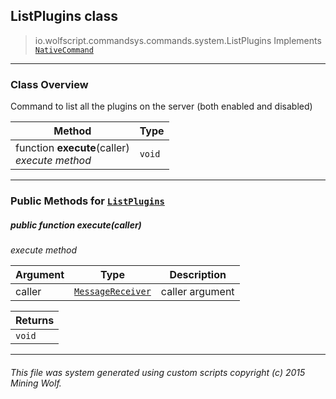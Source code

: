 ## ListPlugins __class__

>io.wolfscript.commandsys.commands.system.ListPlugins
>Implements [`NativeCommand`](../../NativeCommand.md)

---

### Class Overview

Command to list all the plugins on the server (both enabled and disabled)

Method | Type   
--- | :--- 
 function __execute__(caller) <br> _execute method_ | `void`



---


### Public Methods for [`ListPlugins`](ListPlugins.md)

##### <a id='execute'></a>public  function __execute__(caller)

_execute method_

Argument | Type | Description  
--- | --- | --- 
caller | [`MessageReceiver`](../../../chat/MessageReceiver.md) | caller argument

Returns | 
--- | 
`void` |


---


###### This file was system generated using custom scripts copyright (c) 2015 Mining Wolf.
	

